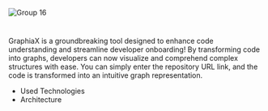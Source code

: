 ![Group 16](https://github.com/MohyiddineDilmi/GraphiaX/assets/33746487/796f0274-c84a-4110-b9ee-b224af59f355)

#

GraphiaX is a groundbreaking tool designed to enhance code understanding and streamline developer onboarding! By transforming code into graphs, developers can now visualize and comprehend complex structures with ease. You can simply enter the repository URL link, and the code is transformed into an intuitive graph representation.
* Used Technologies
* Architecture
